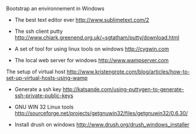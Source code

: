 Bootstrap an environnement in Windows 

* The best text editor ever
http://www.sublimetext.com/2

* The ssh client putty
http://www.chiark.greenend.org.uk/~sgtatham/putty/download.html

* A set of tool for using linux tools on windows
http://cygwin.com

* The local web server for windows
http://www.wampserver.com

The setup of virtual host
http://www.kristengrote.com/blog/articles/how-to-set-up-virtual-hosts-using-wamp

* Generate a ssh key
http://katsande.com/using-puttygen-to-generate-ssh-private-public-keys

* GNU WIN 32 Linux tools
http://sourceforge.net/projects/getgnuwin32/files/getgnuwin32/0.6.30/

* Install drush on windows
http://www.drush.org/drush_windows_installer